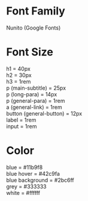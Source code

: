# Font Family
Nunito (Google Fonts)

# Font Size
h1 = 40px <br>
h2 = 30px <br>
h3 = 1rem <br>
p (main-subtitle) = 25px <br>
p (long-para) = 14px <br>
p (general-para) = 1rem <br>
a (general-link) = 1rem <br>
button (general-button) = 12px <br>
label = 1rem <br>
input = 1rem <br>

# Color
blue = #11b9f8 <br>
blue hover = #42c9fa <br>
blue background = #2bc6ff <br>
grey = #333333 <br>
white = #ffffff <br>